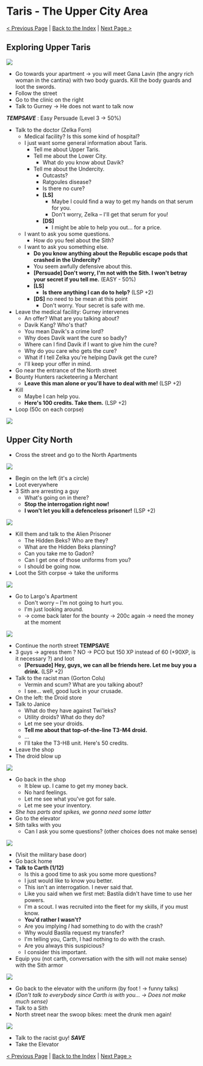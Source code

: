 Taris - The Upper City Area
====================================================

[< Previous Page](021_Taris.md) 
| [Back to the Index](../index.md) 
| [Next Page >](023_Taris.md)

## Exploring Upper Taris

![](images/maps/map_taris_upper_streets2.png)

- Go towards your apartment -> you will meet Gana Lavin (the angry rich woman in the cantina) with two body guards. Kill the body guards and loot the swords.
- Follow the street
- Go to the clinic on the right
- Talk to Gurney -> He does not want to talk now

**_TEMPSAVE_** : Easy Persuade (Level 3 -> 50%)

- Talk to the doctor (Zelka Forn)
    - Medical facility? Is this some kind of hospital?
    - I just want some general information about Taris.
      - Tell me about Upper Taris.
      - Tell me about the Lower City.
        - What do you know about Davik?
      - Tell me about the Undercity.
        - Outcasts?
        - Ratgoules disease?
        - Is there no cure?
        - **[LS]**
          - Maybe I could find a way to get my hands on that serum for you.
          - Don't worry, Zelka – I'll get that serum for you!
        - **[DS]**
          - I might be able to help you out... for a price.
    - I want to ask you some questions.
      - How do you feel about the Sith?
    - I want to ask you something else.
      - **Do you know anything about the Republic escape pods that crashed in the Undercity?**
      - You seem awfully defensive about this.
      - **[Persuade] Don't worry, I'm not with the Sith. I won't betray your secret if you tell me.** (EASY - 50%)
      - **[LS]**
        - **Is there anything I can do to help?** (LSP +2)
      - **[DS]** no need to be mean at this point
        - Don't worry. Your secret is safe with me.
- Leave the medical facility: Gurney intervenes
    - An offer? What are you talking about?
    - Davik Kang? Who's that?
    - You mean Davik's a crime lord?
    - Why does Davik want the cure so badly?
    - Where can I find Davik if I want to give him the cure?
    - Why do you care who gets the cure?
    - What if I tell Zelka you're helping Davik get the cure?
    - I'll keep your offer in mind.
- Go near the entrance of the North street
- Bounty Hunters racketeering a Merchant
    - **Leave this man alone or you'll have to deal with me!** (LSP +2)
- Kill
    - Maybe I can help you.
    - **Here's 100 credits. Take them.** (LSP +2)
- Loop (50c on each corpse)

![](../../resources/images/screenshots/exploringUpperTaris.png)

## Upper City North

- Cross the street and go to the North Apartments

![](images/maps/mapTarisUpperApt2.png)

- Begin on the left (it's a circle)
- Loot everywhere
- 3 Sith are arresting a guy
    - What's going on in there?
    - **Stop the interrogation right now!**
    - **I won't let you kill a defenceless prisoner!** (LSP +2)

![](../../resources/images/screenshots/tarisSithUniforms1.png)

- Kill them and talk to the Alien Prisoner
    - The Hidden Beks? Who are they?
    - What are the Hidden Beks planning?
    - Can you take me to Gadon?
    - Can I get one of those uniforms from you?
    - I should be going now.
- Loot the Sith corpse -> take the uniforms

![](../../resources/images/screenshots/tarisSithUniforms2.png)

- Go to Largo's Apartment
    - Don't worry – I'm not going to hurt you.
    - I'm just looking around.
    - -> come back later for the bounty -> 200c again -> need the money at the moment

![](images/maps/mapTarisUpperCityNorth.png)

- Continue the north street **TEMPSAVE**
- 3 guys -> agress them ? NO -> PCO but 150 XP instead of 60 (+90XP, is it necessary ?) and loot
    - **[Persuade] Hey, guys, we can all be friends here. Let me buy you a drink.** (LSP +2)
- Talk to the racist man (Gorton Colu)
    - Vermin and scum? What are you talking about?
    - I see... well, good luck in your crusade.
- On the left: the Droid store
- Talk to Janice
    - What do they have against Twi'leks?
    - Utility droids? What do they do?
    - Let me see your droids.
    - **Tell me about that top-of-the-line T3-M4 droid.**
    - ...
    - I'll take the T3-H8 unit. Here's 50 credits.
- Leave the shop
- The droid blow up

![](../../resources/images/screenshots/tarisBrokenDroid.png)

- Go back in the shop
    - It blew up. I came to get my money back.
    - No hard feelings.
    - Let me see what you've got for sale.
    - Let me see your inventory.
- _She has parts and spikes, we gonna need some latter_
- Go to the elevator
- Sith talks with you
    - Can I ask you some questions? (other choices does not make sense)

![](../../resources/images/screenshots/tarisSithElevator.png)


- (Visit the military base door)
- Go back home
- **Talk to Carth (1/12)**
    - Is this a good time to ask you some more questions?
    - I just would like to know you better.
    - This isn't an interrogation. I never said that.
    - Like you said when we first met: Bastila didn't have time to use her powers.
    - I'm a scout. I was recruited into the fleet for my skills, if you must know.
    - **You'd rather I wasn't?**
    - Are you implying *I* had something to do with the crash?
    - Why would Bastila request my transfer?
    - I'm telling you, Carth, I had nothing to do with the crash.
    - Are you always this suspicious?
    - I consider this important.
- Equip you (not carth, conversation with the sith will not make sense) with the Sith armor

![](../../resources/images/screenshots/tarisSithDisguise.png)

- Go back to the elevator with the uniform (by foot ! -> funny talks)
- _(Don't talk to everybody since Carth is with you... -> Does not make much sense)_
- Talk to a Sith
- North street near the swoop bikes: meet the drunk men again!

![](../../resources/images/screenshots/tarisSithDisguise2.png)

- Talk to the racist guy!
  **_SAVE_**
- Take the Elevator

[< Previous Page](021_Taris.md) | [Back to the Index](../index.md) | [Next Page >](023_Taris.md)

